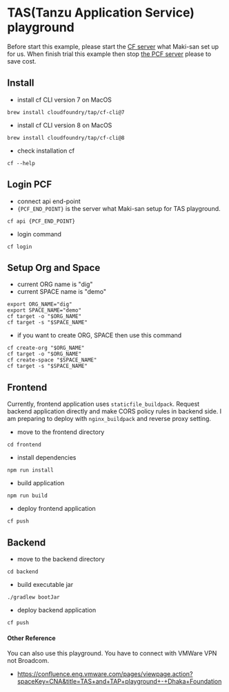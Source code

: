 
# TAS(Tanzu Application Service) playground

Before start this example, please start the [CF server](https://github.com/making/bosh-ops/actions/workflows/bosh-start.yml) what Maki-san set up for us. When finish trial this example then stop [the PCF server](https://github.com/making/bosh-ops/actions/workflows/bosh-stop.yml) please to save cost.

## Install

- install cf CLI version 7 on MacOS

```
brew install cloudfoundry/tap/cf-cli@7
```

- install cf CLI version 8 on MacOS

```
brew install cloudfoundry/tap/cf-cli@8
```

- check installation cf

```
cf --help
```

## Login PCF

- connect api end-point
- `{PCF_END_POINT}` is the server what Maki-san setup for TAS playground.

```
cf api {PCF_END_POINT}
```

- login command

```
cf login
```

## Setup Org and Space

- current ORG name is "dig"
- current SPACE name is "demo"

```
export ORG_NAME="dig"
export SPACE_NAME="demo"
cf target -o "$ORG_NAME"
cf target -s "$SPACE_NAME"
```

- if you want to create ORG, SPACE then use this command

```
cf create-org "$ORG_NAME"
cf target -o "$ORG_NAME"
cf create-space "$SPACE_NAME"
cf target -s "$SPACE_NAME"
```

## Frontend

Currently, frontend application uses `staticfile_buildpack`. Request backend application directly and make CORS policy rules in backend side. I am preparing to deploy with `nginx_buildpack` and reverse proxy setting.

- move to the frontend directory

```
cd frontend
```

- install dependencies

```
npm run install
```

- build application

```
npm run build
```

- deploy frontend application

```
cf push
```

## Backend

- move to the backend directory

```
cd backend
```

- build executable jar

```
./gradlew bootJar
```

- deploy backend application

```
cf push
```

#### Other Reference

You can also use this playground. You have to connect with VMWare VPN not Broadcom.

- <https://confluence.eng.vmware.com/pages/viewpage.action?spaceKey=CNA&title=TAS+and+TAP+playground+-+Dhaka+Foundation>
